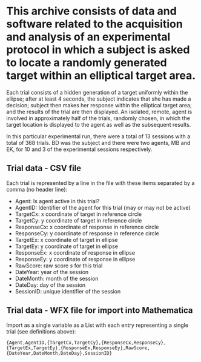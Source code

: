 # This archive consists of data and software related to the acquisition and analysis of an experimental protocol in which a subject is asked to locate a randomly generated target within an elliptical target area.
Each trial consists of a hidden generation of a target uniformly within the ellipse; after at least 4 seconds, the subject indicates that she has made a decision; subject then makes her response within the elliptical target area; and the results of the trial are then displayed. An isolated, remote, agent is involved in approximately half of the trials, randomly chosen, in which the target location is displayed to the agent as well as the subsequent results.

In this particular experimental run, there were a total of 13 sessions with a total of 368 trials. BD was the subject and there were two agents, MB and EK, for 10 and 3 of the experimental sessions respectively.
## Trial data - CSV file
Each trial is represented by a line in the file with these items separated by a comma (no header line):
* Agent: Is agent active in this trial?
* AgentID: Identifier of the agent for this trial (may or may not be active)
* TargetCx: x coordinate of target in reference circle
* TargetCy: y coordinate of target in reference circle
* ResponseCx: x coordinate of response in reference circle
* ResponseCy: y coordinate of response in reference circle
* TargetEx: x coordinate of target in ellipse
* TargetEy: y coordinate of target in ellipse
* ResponseEx: x coordinate of response in ellipse
* ResponseEy: y coordinate of response in ellipse
* RawScore: raw score *s* for this trial
* DateYear: year of the session
* DateMonth: month of the session
* DateDay: day of the session
* SessionID: unique identifier of the session
## Trial data - WFX file for import into Mathematica
Import as a single variable as a List with each entry representing a single trial (see definitions above):

`{Agent,AgentID,{TargetCx,TargetCy},{ResponseCx,ResponseCy},{TargetEx,TargetEy},{ResponseEx,ResponseEy},RawScore,{DateYear,DateMonth,DateDay},SessionID}`
